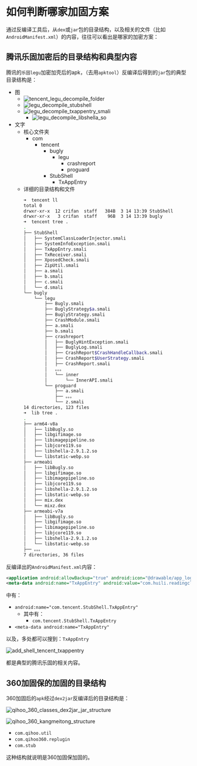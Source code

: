 # 如何判断哪家加固方案

通过反编译工具后，从`dex`或`jar`包的目录结构，以及相关的文件（比如`AndroidManifest.xml`）的内容，往往可以看出是哪家的加密方案：

## 腾讯乐固加密后的目录结构和典型内容

腾讯的`乐固legu`加密加壳后的apk，（去用`apktool`）反编译后得到的`jar`包的典型目录结构是：

* 图
  * ![tencent_legu_decompile_folder](../../../assets/img/tencent_legu_decompile_folder.jpg)
  * ![legu_decompile_stubshell](../../../assets/img/legu_decompile_stubshell.png)
  * ![legu_decompile_txappentry_smali](../../../assets/img/legu_decompile_txappentry_smali.png)
    * ![legu_decompile_libshella_so](../../../assets/img/legu_decompile_libshella_so.png)
* 文字
  * 核心文件夹
    * com
      * tencent
        * bugly
          * legu
            * crashreport
            * proguard
        * StubShell
          * TxAppEntry
  * 详细的目录结构和文件
    ```bash
    ➜  tencent ll
    total 0
    drwxr-xr-x  12 crifan  staff   384B  3 14 13:39 StubShell
    drwxr-xr-x   3 crifan  staff    96B  3 14 13:39 bugly
    ➜  tencent tree .
    .
    ├── StubShell
    │   ├── SystemClassLoaderInjector.smali
    │   ├── SystemInfoException.smali
    │   ├── TxAppEntry.smali
    │   ├── TxReceiver.smali
    │   ├── XposedCheck.smali
    │   ├── ZipUtil.smali
    │   ├── a.smali
    │   ├── b.smali
    │   ├── c.smali
    │   └── d.smali
    └── bugly
        └── legu
            ├── Bugly.smali
            ├── BuglyStrategy$a.smali
            ├── BuglyStrategy.smali
            ├── CrashModule.smali
            ├── a.smali
            ├── b.smali
            ├── crashreport
            │   ├── BuglyHintException.smali
            │   ├── BuglyLog.smali
            │   ├── CrashReport$CrashHandleCallback.smali
            │   ├── CrashReport$UserStrategy.smali
            │   ├── CrashReport.smali
            │   。。。
            │   └── inner
            │       └── InnerAPI.smali
            └── proguard
                ├── a.smali
                ├── 。。。
                └── z.smali
    14 directories, 123 files
    ➜  lib tree .
    .
    ├── arm64-v8a
    │   ├── libBugly.so
    │   ├── libgifimage.so
    │   ├── libimagepipeline.so
    │   ├── libjcore119.so
    │   ├── libshella-2.9.1.2.so
    │   └── libstatic-webp.so
    ├── armeabi
    │   ├── libBugly.so
    │   ├── libgifimage.so
    │   ├── libimagepipeline.so
    │   ├── libjcore119.so
    │   ├── libshella-2.9.1.2.so
    │   ├── libstatic-webp.so
    │   ├── mix.dex
    │   └── mixz.dex
    ├── armeabi-v7a
    │   ├── libBugly.so
    │   ├── libgifimage.so
    │   ├── libimagepipeline.so
    │   ├── libjcore119.so
    │   ├── libshella-2.9.1.2.so
    │   └── libstatic-webp.so
    ├── 。。。
    7 directories, 36 files
    ```

反编译出的`AndroidManifest.xml`内容：

```xml
<application android:allowBackup="true" android:icon="@drawable/app_logo" android:label="@string/app_name" android:name="com.tencent.StubShell.TxAppEntry" android:supportsRtl="true" android:theme="@style/AppTheme">
<meta-data android:name="TxAppEntry" android:value="com.huili.readingclub.MyApplication"/>
```

中有：

* `android:name="com.tencent.StubShell.TxAppEntry"`
  * 其中有：
    * `com.tencent.StubShell.TxAppEntry`
* `<meta-data android:name="TxAppEntry"`

以及，多处都可以搜到：`TxAppEntry`

![add_shell_tencent_txappentry](../../../assets/img/add_shell_tencent_txappentry.jpg)

都是典型的腾讯乐固的相关内容。

## 360加固保的加固的目录结构

360加固后的`apk`经过`dex2jar`反编译后的目录结构是：

![qihoo_360_classes_dex2jar_jar_structure](../../../assets/img/qihoo_360_classes_dex2jar_jar_structure.png)

![qihoo_360_kangmeitong_structure](../../../assets/img/qihoo_360_kangmeitong_structure.png)

* `com.qihoo.util`
* `com.qihoo360.replugin`
* `com.stub`

这种结构就说明是360加固保加固的。
